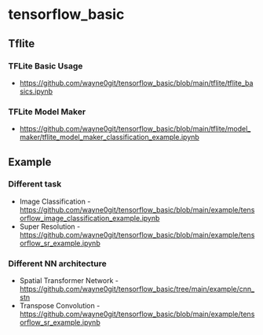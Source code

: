 # tensorflow_basic

## Tflite
### TFLite Basic Usage
- https://github.com/wayne0git/tensorflow_basic/blob/main/tflite/tflite_basics.ipynb
### TFLite Model Maker
- https://github.com/wayne0git/tensorflow_basic/blob/main/tflite/model_maker/tflite_model_maker_classification_example.ipynb

## Example
### Different task
- Image Classification - https://github.com/wayne0git/tensorflow_basic/blob/main/example/tensorflow_image_classification_example.ipynb
- Super Resolution - https://github.com/wayne0git/tensorflow_basic/blob/main/example/tensorflow_sr_example.ipynb

### Different NN architecture
- Spatial Transformer Network - https://github.com/wayne0git/tensorflow_basic/tree/main/example/cnn_stn
- Transpose Convolution - https://github.com/wayne0git/tensorflow_basic/blob/main/example/tensorflow_sr_example.ipynb
